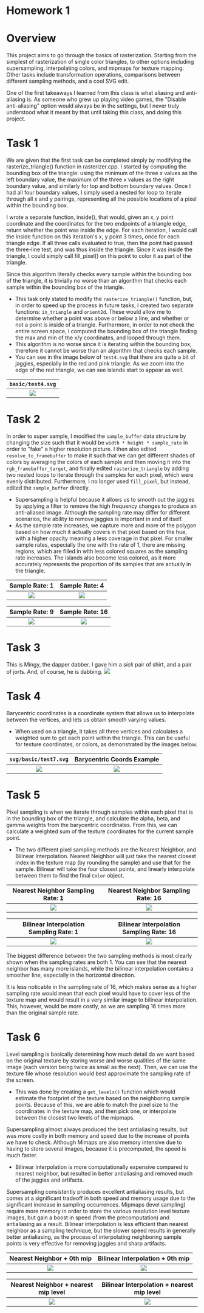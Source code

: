 # Homework 1

# Overview

This project aims to go through the basics of rasterization. Starting from the simplest of rasterization of single color triangles, to other options including supersampling, interpolating colors, and mipmaps for texture mapping. Other tasks include transformation operations, comparisons between different sampling methods, and a cool SVG edit.

One of the first takeaways I learned from this class is what aliasing and anti-aliasing is. As someone who grew up playing video games, the "Disable anti-aliasing" option would always be in the settings, but I never truly understood what it meant by that until taking this class, and doing this project.  


# Task 1

We are given that the first task can be completed simply by modifying the rasterize_triangle() function in rasterizer.cpp. I started by computing the bounding box of the triangle: using the minimum of the three x values as the left boundary value, the maximum of the three x values as the right boundary value, and similarly for top and bottom boundary values. Once I had all four boundary values, I simply used a nested for loop to iterate through all x and y pairings, representing all the possible locations of a pixel within the bounding box.

I wrote a separate function, inside(), that would, given an x, y point coordinate and the coordinates for the two endpoints of a triangle edge, return whether the point was inside the edge. For each iteration, I would call the inside function on this iteration's x, y point 3 times, once for each triangle edge. If all three calls evaluated to true, then the point had passed the three-line test, and was thus inside the triangle. Since it was inside the triangle, I could simply call fill_pixel() on this point to color it as part of the triangle.

Since this algorithm literally checks every sample within the bounding box of the triangle, it is trivially no worse than an algorithm that checks each sample within the bounding box of the triangle.

- This task only stated to modify the `rasterize_triangle()` function, but, in order to speed up the process in future tasks, I created two separate functions: `in_triangle` and `orient2d`. These would allow me to determine whether a point was above or below a line, and whether or not a point is inside of a triangle. Furthermore, in order to not check the entire screen space, I computed the bounding box of the triangle finding the max and min of the x/y coordinates, and looped through them. 
- This algorithm is no worse since it is iterating within the bounding box, therefore it cannot be worse than an algorithm that checks each sample.
- You can see in the image below of `test4.svg` that there are quite a bit of jaggies, especially in the red and pink triangle. As we zoom into the edge of the red triangle, we can see islands start to appear as well.

`basic/test4.svg`          |
:-------------------------:|
![](1.png)   |



# Task 2
In order to super sample, I modified the `sample_buffer` data structure by changing the size such that it would be `width * height * sample_rate` in order to "fake" a higher resolution picture. I then also edited `resolve_to_framebuffer` to make it such that we can get different shades of colors by averaging the colors of each sample and then moving it into the `rgb_framebuffer_target`, and finally edited `rasterize_triangle` by adding two nested loops to iterate through the samples for each pixel, which were evenly distributed. Furthermore, I no longer used `fill_pixel`, but instead, edited the `sample_buffer` directly.
- Supersampling is helpful because it allows us to smooth out the jaggies by applying a filter to remove the high frequency changes to produce an anti-aliased image. Although the sampling rate may differ for different scenarios, the ability to remove jaggies is important in and of itself.
- As the sample rate increases, we capture more and more of the polygon based on how much it actually covers in that pixel based on the hue, with a higher opacity meaning a less coverage in that pixel. For smaller sample rates, especially the one with the rate of 1, there are missing regions, which are filled in with less colored squares as the sampling rate increases. The islands also become less colored, as it more accurately represents the proportion of its samples that are actually in the triangle.


Sample Rate: 1             |  Sample Rate: 4
:-------------------------:|:-------------------------:
![](2.png)   |  ![](3.png)

Sample Rate: 9             |  Sample Rate: 16
:-------------------------:|:-------------------------:
![](4.png)   |  ![](5.png)




# Task 3
This is Mingy, the dapper dabber. I gave him a *sick* pair of shirt, and a pair of jorts. And, of course, he is dabbing.
![](6.png)

# Task 4
Barycentric coordinates is a coordinate system that allows us to interpolate between the vertices, and lets us obtain smooth varying values.
- When used on a triangle, it takes all three vertices and calculates a weighted sum to get each point within the triangle. This can be useful for texture coordinates, or colors, as demonstrated by the images below. 

 `svg/basic/test7.svg`             |  Barycentric Coords Example
:-------------------------:|:-------------------------:
![](7.png)   |  ![](8.png)

# Task 5

Pixel sampling is when we iterate through samples within each pixel that is in the bounding box of the triangle, and calculate the alpha, beta, and gamma weights from the barycentric coordinates. From this, we can calculate a weighted sum of the texture coordinates for the current sample point. 
- The two different pixel sampling methods are the Nearest Neighbor, and Bilinear Interpolation. Nearest Neighbor will just take the nearest closest index in the texture map (by rounding the sample) and use that for the sample. Bilinear will take the four closest points, and linearly interpolate between them to find the final `Color` object.


Nearest Neighbor Sampling Rate: 1 | Nearest Neighbor Sampling Rate: 16
:-------------------------:|:-------------------------:
![](9.png)   |  ![](12.png)

Bilinear Interpolation Sampling Rate: 1  |  Bilinear Interpolation Sampling Rate: 16
:-------------------------:|:-------------------------:
![](10.png)   |  ![](11.png)


The biggest difference between the two sampling methods is most clearly shown when the sampling rates are both 1. You can see that the nearest neighbor has many more islands, while the bilinear interpolation contains a smoother line, especially in the horizontal direction.

It is less noticable in the sampling rate of 16, which makes sense as a higher sampling rate would mean that each pixel would have to cover less of the texture map and would result in a very similar image to bilinear interpolation. This, however, would be more costly, as we are sampling 16 times more than the original sample rate.

# Task 6   

Level sampling is basically determining how much detail do we want based on the original texture by storing worse and worse qualities of the same image (each version being twice as small as the next). Then, we can use the texture file whose resolution would best approximate the sampling rate of the screen. 
- This was done by creating a `get_levels()` function which would estimate the footprint of the texture based on the neighboring sample points. Because of this, we are able to match the pixel size to the coordinates in the texture map, and then pick one, or interpolate between the closest two levels of the mipmaps.
  
Supersampling almost always produced the best antialiasing results, but was more costly in both memory and speed due to the increase of points we have to check. Although Mimaps are also memory intensive due to having to store several images, because it is precomputed, the speed is much faster.
- Bilinear interpolation is more computationally expensive compared to nearest neighbor, but resulted in better antialiasing and removed much of the jaggies and artifacts.


Supersampling consistently produces excellent antialiasing results, but comes at a significant tradeoff in both speed and memory usage due to the significant increase in sampling occurrences. Mipmaps (level sampling) require more memory in order to store the various resolution level texture images, but gain a boost in speed (from the precomputation) and antialiasing as a result. Bilinear interpolation is less efficient than nearest neighbor as a sampling technique, but the slower speed results in generally better antialiasing, as the process of interpolating neighboring sample points is very effective for removing jaggies and sharp artifacts.



Nearest Neighbor + 0th mip | Bilinear Interpolation + 0th mip
:-------------------------:|:-------------------------:
![](13.png)   |  ![](14.png)

Nearest Neighbor + nearest mip level | Bilinear Interpolation + nearest mip level
:-------------------------:|:-------------------------:
![](15.png)   |  ![](16.png)

